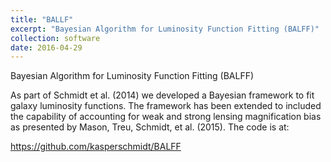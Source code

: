 ```yaml
---
title: "BALLF"
excerpt: "Bayesian Algorithm for Luminosity Function Fitting (BALFF)"
collection: software
date: 2016-04-29
---
```

Bayesian Algorithm for Luminosity Function Fitting (BALFF)

As part of Schmidt et al. (2014) we developed a Bayesian framework to fit galaxy luminosity functions. The framework has been extended to included the capability of accounting for weak and strong lensing magnification bias as presented by Mason, Treu, Schmidt, et al. (2015). The code is at:

<https://github.com/kasperschmidt/BALFF>
